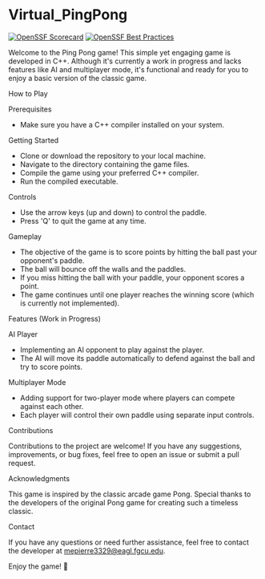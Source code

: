 # Virtual_PingPong

[![OpenSSF Scorecard](htt‌ps://api.securityscorecards.dev/projects/github.com/LanguageCodem/Virtual_PingPong/badge)](htt‌ps://securityscorecards.dev/viewer/?uri=github.com/LanguageCodem/Virtual_PingPong)
[![OpenSSF Best Practices](https://www.bestpractices.dev/projects/5621//badge)](https://www.bestpractices.dev/projects/5621)

Welcome to the Ping Pong game! This simple yet engaging game is developed in C++. Although it's currently a work in progress and lacks features like AI and multiplayer mode, it's functional and ready for you to enjoy a basic version of the classic game.

How to Play

Prerequisites

- Make sure you have a C++ compiler installed on your system.
  
Getting Started

- Clone or download the repository to your local machine.
- Navigate to the directory containing the game files.
- Compile the game using your preferred C++ compiler.
- Run the compiled executable.

Controls

- Use the arrow keys (up and down) to control the paddle.
- Press 'Q' to quit the game at any time.

Gameplay

- The objective of the game is to score points by hitting the ball past your opponent's paddle.
- The ball will bounce off the walls and the paddles.
- If you miss hitting the ball with your paddle, your opponent scores a point.
- The game continues until one player reaches the winning score (which is currently not implemented).

Features (Work in Progress)

AI Player
- Implementing an AI opponent to play against the player.
- The AI will move its paddle automatically to defend against the ball and try to score points.

Multiplayer Mode
- Adding support for two-player mode where players can compete against each other.
- Each player will control their own paddle using separate input controls.

Contributions

Contributions to the project are welcome! If you have any suggestions, improvements, or bug fixes, feel free to open an issue or submit a pull request.


Acknowledgments

This game is inspired by the classic arcade game Pong. Special thanks to the developers of the original Pong game for creating such a timeless classic.

Contact

If you have any questions or need further assistance, feel free to contact the developer at mepierre3329@eagl.fgcu.edu.

Enjoy the game! 🏓

